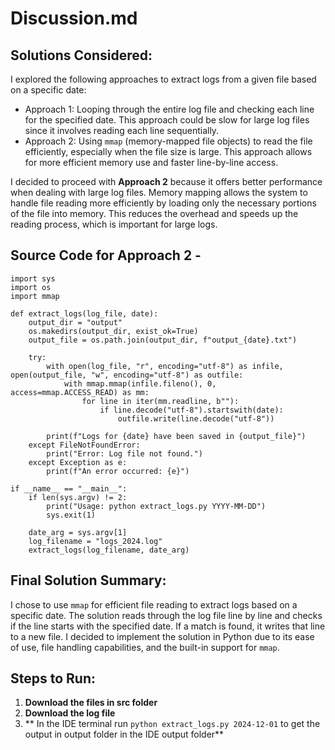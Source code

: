 # Discussion.md

## Solutions Considered:
I explored the following approaches to extract logs from a given file based on a specific date:

- Approach 1: Looping through the entire log file and checking each line for the specified date. This approach could be slow for large log files since it involves reading each line sequentially.
- Approach 2: Using `mmap` (memory-mapped file objects) to read the file efficiently, especially when the file size is large. This approach allows for more efficient memory use and faster line-by-line access.

I decided to proceed with **Approach 2** because it offers better performance when dealing with large log files. Memory mapping allows the system to handle file reading more efficiently by loading only the necessary portions of the file into memory. This reduces the overhead and speeds up the reading process, which is important for large logs.

## Source Code for Approach 2 -
```
import sys
import os
import mmap

def extract_logs(log_file, date):
    output_dir = "output"
    os.makedirs(output_dir, exist_ok=True)
    output_file = os.path.join(output_dir, f"output_{date}.txt")

    try:
        with open(log_file, "r", encoding="utf-8") as infile, open(output_file, "w", encoding="utf-8") as outfile:
            with mmap.mmap(infile.fileno(), 0, access=mmap.ACCESS_READ) as mm:
                for line in iter(mm.readline, b""):
                    if line.decode("utf-8").startswith(date):
                        outfile.write(line.decode("utf-8"))
        
        print(f"Logs for {date} have been saved in {output_file}")
    except FileNotFoundError:
        print("Error: Log file not found.")
    except Exception as e:
        print(f"An error occurred: {e}")

if __name__ == "__main__":
    if len(sys.argv) != 2:
        print("Usage: python extract_logs.py YYYY-MM-DD")
        sys.exit(1)

    date_arg = sys.argv[1]
    log_filename = "logs_2024.log"  
    extract_logs(log_filename, date_arg)

```
## Final Solution Summary:
I chose to use `mmap` for efficient file reading to extract logs based on a specific date. The solution reads through the log file line by line and checks if the line starts with the specified date. If a match is found, it writes that line to a new file. I decided to implement the solution in Python due to its ease of use, file handling capabilities, and the built-in support for `mmap`.

## Steps to Run:
1. **Download the files in src folder**
2. **Download the log file**
3. ** In the IDE terminal run ```python extract_logs.py 2024-12-01``` to get the output in output folder in         the IDE output folder**    
